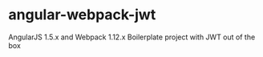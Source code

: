 # angular-webpack-jwt
AngularJS 1.5.x and Webpack 1.12.x Boilerplate project with JWT out of the box
